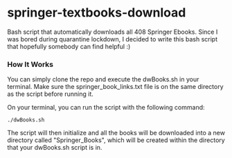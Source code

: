 # springer-textbooks-download

Bash script that automatically downloads all 408 Springer Ebooks. Since I was bored during quarantine lockdown, I decided to write this bash script that hopefully somebody can find helpful :)


### How It Works

You can simply clone the repo and execute the dwBooks.sh in your terminal. Make sure the springer_book_links.txt file is on the same directory as the script before running it.

On your terminal, you can run the script with the following command:

```
./dwBooks.sh
```

The script will then initialize and all the books will be downloaded into a new directory called "Springer_Books", which will be created within the directory that your dwBooks.sh script is in.


